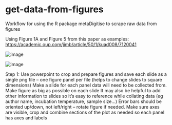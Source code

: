 # get-data-from-figures

Workflow for using the R package metaDigitise to scrape raw data from figures

Using Figure 1A and Figure 5 from this paper as examples: https://academic.oup.com/jimb/article/50/1/kuad008/7120041

![image](https://github.com/lgschaer/get-data-from-figures/assets/47119257/9519b8ed-8b48-431b-a08d-db6c968d73e0)

![image](https://github.com/lgschaer/get-data-from-figures/assets/47119257/61623c4e-fe15-4dfa-9c61-88878c9f9e71)

Step 1: Use powerpoint to crop and prepare figures and save each slide as a single png file – one figure panel per file (helps to change slides to square dimensions)
Make a slide for each panel data will need to be collected from.
Make figure as big as possible on each slide
It may also be helpful to add other information to slides so it’s easy to reference while collating data (eg author name, incubation temperature, sample size…)
Error bars should be oriented up/down, not left/right – rotate figure if needed.
Make sure axes are visible, crop and combine sections of the plot as needed so each panel has axes and labels

